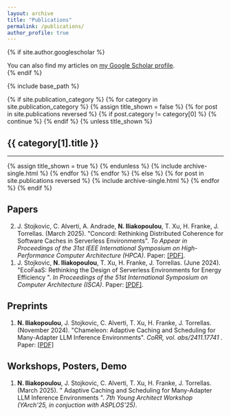 ```yaml
---
layout: archive
title: "Publications"
permalink: /publications/
author_profile: true
---
```


{% if site.author.googlescholar %}
  <div class="wordwrap">You can also find my articles on <a href="{{site.author.googlescholar}}">my Google Scholar profile</a>.</div>
{% endif %}

{% include base_path %}

<!-- New style rendering if publication categories are defined -->
{% if site.publication_category %}
  {% for category in site.publication_category  %}
    {% assign title_shown = false %}
    {% for post in site.publications reversed %}
      {% if post.category != category[0] %}
        {% continue %}
      {% endif %}
      {% unless title_shown %}
        <h2>{{ category[1].title }}</h2><hr />
        {% assign title_shown = true %}
      {% endunless %}
      {% include archive-single.html %}
    {% endfor %}
  {% endfor %}
{% else %}
  {% for post in site.publications reversed %}
    {% include archive-single.html %}
  {% endfor %}
{% endif %}

## Papers

<ol reversed>

<li>
J. Stojkovic, C. Alverti, A. Andrade, <b>N. Iliakopoulou</b>, T. Xu, H. Franke, J. Torrellas. (March 2025). &quot;Concord: Rethinking Distributed Coherence for Software Caches in Serverless Environments&quot;. <i>To Appear in Proceedings of the 31st IEEE International Symposium on High-Performance Computer Architecture (HPCA)</i>. Paper: <a href="https://jovans2.github.io/files/Concord_HPCA25.pdf" target="_blank">[PDF]</a>. 
</li>
  
<li> J. Stojkovic, <b>N. Iliakopoulou</b>, T. Xu, H. Franke, J. Torrellas. (June 2024). &quot;EcoFaaS: Rethinking the Design of Serverless Environments for Energy Efficiency
&quot;.	<i>In Proceedings of the 51st International Symposium on Computer Architecture (ISCA)</i>.
Paper: <a href="https://jovans2.github.io/files/EcoFaaS_ISCA2024_Final.pdf" target="_blank">[PDF]</a>.
</li>


</ol>

## Preprints

<ol reversed>

<li>
<b>N. Iliakopoulou</b>, J. Stojkovic, C. Alverti, T. Xu, H. Franke, J. Torrellas. (November 2024). &quot;Chameleon: Adaptive Caching and Scheduling for Many-Adapter LLM Inference Environments&quot;. <i>CoRR, vol. abs/2411.17741 </i>. Paper: <a href="https://arxiv.org/abs/2411.17741" target="_blank">[PDF]</a>
</li>

</ol>

## Workshops, Posters, Demo

<ol reversed>
<li>
<b>N. Iliakopoulou</b>, J. Stojkovic, C. Alverti, T. Xu, H. Franke, J. Torrellas. (March 2025). &quot; Adaptive Caching and Scheduling for Many-Adapter LLM Inference Environments &quot;. <i>7th Young Architect Workshop (YArch'25, in conjuction with ASPLOS'25)</i>.
</li>
</ol>





